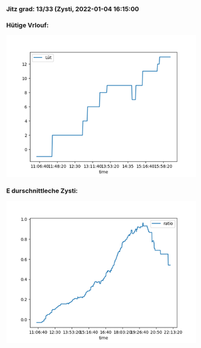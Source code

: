 ### Jitz grad: 13/33 (Zysti, 2022-01-04 16:15:00

### Hütige Vrlouf:
![Graph](Today.png)

### E durschnittleche Zysti:
![Graph](Zysti.png)